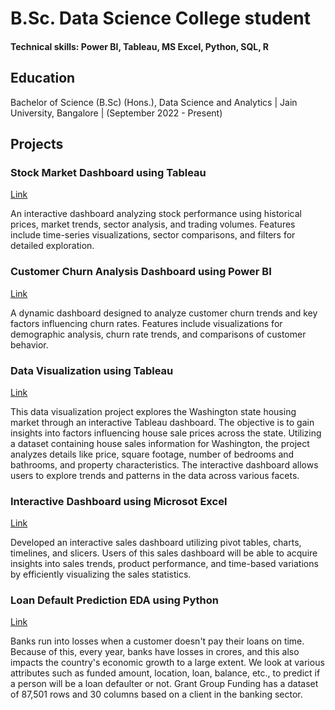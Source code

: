# B.Sc. Data Science College student

#### Technical skills: Power BI, Tableau, MS Excel, Python, SQL, R

## Education
Bachelor of Science (B.Sc) (Hons.), Data Science and Analytics | Jain University, Bangalore | (September 2022 - Present) 

## Projects

### Stock Market Dashboard using Tableau
[Link](https://drive.google.com/file/d/1UdCtYOjaZF3QiWFphLGTBbdjjYP3NKkm/view?usp=sharing)

An interactive dashboard analyzing stock performance using historical prices, market trends, sector analysis, and trading volumes. Features include time-series visualizations, sector comparisons, and filters for detailed exploration.

### Customer Churn Analysis Dashboard using Power BI
[Link](https://drive.google.com/file/d/10zwh-h88BghIkJpt98IUYq8nEib2ZOXg/view?usp=drive_link)

A dynamic dashboard designed to analyze customer churn trends and key factors influencing churn rates. Features include visualizations for demographic analysis, churn rate trends, and comparisons of customer behavior.

### Data Visualization using Tableau
[Link](https://drive.google.com/drive/folders/1bgDaT-VMcmxVV2MeUJqOjx7KtYkwOyPo?usp=drive_link)

This data visualization project explores the Washington state housing market through an interactive Tableau dashboard. The objective is to gain insights into factors
influencing house sale prices across the state. Utilizing a dataset containing house sales information for Washington, the project analyzes details like price, square footage, number of bedrooms and bathrooms, and property characteristics. The interactive dashboard allows users to explore trends and patterns in the data across various facets.

### Interactive Dashboard using Microsot Excel
[Link](https://drive.google.com/drive/folders/12vo-xq7MK0ROgNfGoiyGaCP0CciFviiW?usp=drive_link)

Developed an interactive sales dashboard utilizing pivot tables, charts, timelines, and slicers. Users of this sales dashboard will be able to
acquire insights into sales trends, product performance, and time-based variations by efficiently visualizing the sales statistics.

### Loan Default Prediction EDA using Python 
[Link](https://drive.google.com/drive/folders/1u0T-WNsxHMP-E6vnEAZN4YPc8ll2gN0o?usp=drive_link)

Banks run into losses when a customer doesn't pay their loans on time. Because of this, every year, banks have losses in crores, and this also impacts the country's economic growth to a large extent. We look at various attributes such as funded amount, location, loan, balance, etc., to predict if a person will be a loan defaulter or not. Grant Group Funding has a dataset of 87,501 rows and 30 columns based on a client in the banking sector.




